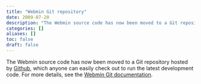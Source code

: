 ```yaml
---
title: "Webmin Git repository"
date: 2009-07-20
description: "The Webmin source code has now been moved to a Git repository hosted by [Github][1], which anyone..."
categories: []
aliases: []
toc: false
draft: false
---
```

The Webmin source code has now been moved to a Git repository hosted by [Github][1], which anyone can easily check out to run the latest development code. For more details, see the [Webmin Git documentation][2].

  [1]: http://github.com/webmin
  [2]: git.html
